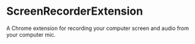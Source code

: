 # ScreenRecorderExtension
A Chrome extension for recording your computer screen and audio from your computer mic.
